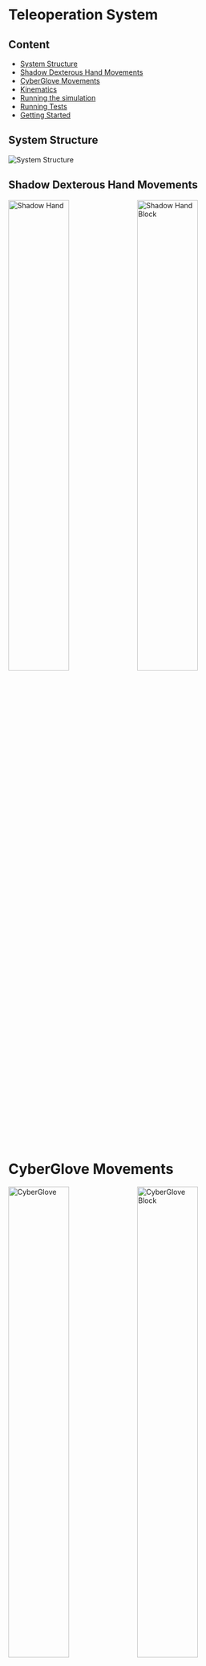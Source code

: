 # Teleoperation System

## Content

* [System Structure](#system-structure)
* [Shadow Dexterous Hand Movements](#shadow-dexterous-hand-movements)
* [CyberGlove Movements](#cyberglove-movements)
* [Kinematics](#kinematics)
* [Running the simulation](#running-the-simulation)
* [Running Tests](#running-tests)
* [Getting Started](#getting-started)

## System Structure

![System Structure](images/system_structure.png)

## Shadow Dexterous Hand Movements
    
<img src="images/gif/shadow_hand.gif" align="left" width="49%" alt="Shadow Hand" />

<img src="images/gif/shadow_hand_block.gif" align="right" width="49%" alt="Shadow Hand Block" />

# CyberGlove Movements

<img src="images/gif/cyberglove.gif" align="left" width="49%" alt="CyberGlove" />

<img src="images/gif/cyberglove_block.gif" align="right" width="49%" alt="CyberGlove Block" />

## Kinematics

The six derived inverse kinematic models are based on the following kinematic structures.

### Index, Middle, Ring and (front) Little Finger

![Right Hand Index Finger Kinematic](kinematics/index_finger_kinematics.png)

#### DH Parameter

| Joint      | _&theta;_             |   d   |   a           | _&alpha;_ | 
| ---------- |---------------------- | ----- | ------------- | --------- |
| 0 &rarr; 1 | _&theta;_<sub>1</sub> | 0     | 0             | 90°       |
| 1 &rarr; 2 | _&theta;_<sub>2</sub> | 0     | l<sub>P</sub> | 0°        |
| 2 &rarr; 3 | _&theta;_<sub>3</sub> | 0     | l<sub>I</sub> | 0°        |
| 3 &rarr; 4 | _&theta;_<sub>4</sub> | 0     | l<sub>D</sub> | 0°        |

##### _&theta;_<sub>1</sub> + _&theta;_<sub>2</sub>

```math
T_M^0 = Rot(y_M, 90°) Rot(x*, 90°)
```
```math
T_2^P = Rot(y_2, 90°) Rot(x*, 180°)
```
```math
T_M^P = T_M^0 T_0^2 T_2^P
```

##### _&theta;_<sub>3</sub>

```math
T_P^2 = Rot(y_P, 90°) Rot(x*, 180°)
```
```math
T_3^I = Rot(y_3, 90°) Rot(x*, 180°)
```
```math
T_P^I = T_P^2 T_2^3 T_3^I
```

##### _&theta;_<sub>4</sub>

```math
T_I^3 = Rot(y_I, 90°) Rot(x*, 180°)
```
```math
T_4^D = Rot(y_4, 90°) Rot(x*, 180°)
```
```math
T_I^D = T_I^3 T_3^4 T_4^D
```

### Little Finger 5

![Right Hand Little Finger 5 Kinematic](kinematics/little_finger_5_kinematics.png)

#### DH Parameter

| Joint      | _&theta;_             |   d                   |   a                   | _&alpha;_ | 
| ---------- |---------------------- | --------------------- | --------------------- | --------- |
| 0 &rarr; 1 | _&theta;_<sub>1</sub> | l<sub>M</sub>cos(35°) | l<sub>M</sub>cos(55°) | 0°        |

##### _&theta;_<sub>1</sub>

```math
T_{M_P}^0 = Rot(y_{M_P}, 35°) Rot(x*, 180°)
```
```math
T_1^{M_N} = Rot(x_1, 180°) Rot(y*, -35°)
```
```math
T_{M_P}^{M_N} = T_{M_P}^0 T_0^1 T_1^{M_N}
```

### Thumb

![Right Hand Thumb Kinematic](kinematics/thumb_kinematics.png)

#### DH Parameter

| Joint      | _&theta;_                   |   d   |   a           | _&alpha;_ | 
| ---------- |---------------------------- | ----- | ------------- | --------- |
| 0 &rarr; 1 | _&theta;_<sub>1</sub> + 90° | 0     | 0             | -90°      |
| 1 &rarr; 2 | _&theta;_<sub>2</sub> + 90° | 0     | l<sub>P</sub> | 0°        |
| 2 &rarr; 3 | _&theta;_<sub>3</sub>       | 0     | 0             | -90°      |
| 3 &rarr; 4 | _&theta;_<sub>4</sub>       | 0     | l<sub>I</sub> | 0°        |
| 4 &rarr; 5 | _&theta;_<sub>5</sub>       | 0     | l<sub>D</sub> | 0°        |

##### _&theta;_<sub>1</sub> + _&theta;_<sub>2</sub>

```math
T_{Palm}^{Palm'} = Rot(y_{Palm, \theta})
```
```math
T_{Palm'}^0 = IdentityMatrix(4)
```
```math
T_2^{Palm''} = Rot(y_2, -90°) Rot(z*, 180°)
```
```math
T_{Palm'}^{Palm''} = T_{Palm'}^0 T_0^2 T_2^{Palm''}
```
##### _&theta;_<sub>3</sub> + _&theta;_<sub>4</sub>

```math
T_{Palm''}^2 = Rot(y_{Palm''}, 90°) Rot(x*, 180°)
```
```math
T_4^{Palm'''} = Rot(z_4, 90°) Rot(x*, -90°)
```
```math
T_{Palm''}^{Palm'''} = T_{Palm''}^2 T_2^4 T_4^{Palm'''}
```

##### _&theta;_<sub>5</sub>

```math
T_{Palm'''}^4 = Rot(y_{Palm'''}, 90°) Rot(x*, 90°)
```
```math
T_5^{Palm''''} = Rot(z_5, 90°) Rot(x*, -90°)
```
```math
T_{Palm'''}^{Palm''''} = T_{Palm'''}^4 T_4^5 T_5^{Palm'''}
```

## Running the Simulation

The simulation can be run with the following command:

```
python3 main.py
```

This starts the PyBullet environment and a listener to receive data from the Leap Motion Controller.

Optional arguments:
```
  -h, --help                        show this help message and exit
  -s SAMPLES, --samples SAMPLES     sampling mode with specified number of samples
  -o, --object                      object mode
  -r, --render                      render mode, only supports gif
  -ch, --cyber-hand                 use cyber-hand

```

## Running Tests

Before running tests test-data has to be collected. 
Collecting samples during runtime is computational inefficient and time consuming. 
Sampling/Testing mode will be enabled with one of:

```
python3 main.py -s SAMPLES
python3 main.py --samples SAMPLES
```

This will collect the first SAMPLES frames as test-data and continue normally.   

The inner core of the tests is Python's [unittest](https://docs.python.org/3/library/unittest.html) to be able to run them in a automated fashion. 
After collecting the samples, start testing.

## Position Accuracy

Checks how accurate the calculated joint angles match the real finger positions.
This starts to build up a finger from the top of the metacarpal bone corresponding to the bone lengths, directions and calculated joint angles.
Each bone top is compared to the real position and the difference is compared to zero (rounded by the given number of decimal places).
 

```
python3 -m accuracy_test
```

Additionally the test accuracy can be specified (default = 1):

```
python3 -m accuracy_test -a 3
python3 -m accuracy_test --accuracy 3
```

The accuracy parameter specifies the decimal places to be rounded to.

The output covers the the number of how many positions are within the specified accuracy as well as a visual graph in the `tests/results` directory.

### Test Results

Results are displayed exemplarly for the right hand index finger.

#### End-Position accuracy

![Right Hand Index Finger Position Accuracy Test](test/results/right_hand_index_finger_dh_position_accuracy.png)

#### Direction accuracy

![Right Hand Index Finger Direction Accuracy Test](test/results/right_hand_index_finger_dh_direction_accuracy.png)

#### Direction accuracy limits

![Right Hand Index Finger Direction Accuracy Test Limits](test/results/right_hand_index_finger_dh_direction_accuracy_limits.png)

## Getting Started

These instructions will get you a copy of the project up and running on your local machine.

### Prerequisites

#### Python 3

Download and install [Python 3](https://www.python.org/).

Currently used: Python 3.7.7 (64-Bit).

Tested with: Python 3.7.4 (32-Bit) Python 3.7.7 (64-Bit) and Python 3.8.2 (64-Bit).

#### Visual Studio

Download and install [Visual Studio](https://visualstudio.microsoft.com/downloads).

#### Buildtools for Visual Studio

Download and install [Buildtools for Visual Studio](https://visualstudio.microsoft.com/downloads/).
You can either get them directly from the link or select them in the *Visual Studio Installer*.\
Make sure to choose a compiler version corresponding to your Python version (most likely 14.X or higher):

| Visual C++ | CPython                 | 
| ---------- | ----------------------- |
| 14.X       | 3.5, 3.6, 3.7, 3.8      |
| 10.0       | 3.3, 3.4                |
| 9.0        | 2.6, 2.7, 3.0, 3.1, 3.2 |

#### Leap Motion SDK

Download and extract the [Leap Motion SDK](https://developer-archive.leapmotion.com/get-started).

#### Leap Motion Control Panel

Install the Leap Motion Control Panel from within the downloaded SDK directory.

#### SWIG

Download and extract [SWIG](http://www.swig.org/).

#### Generate a Python 3 Wrapper with SWIG

The Leap Motion SDK is written in Python 2. To be able to use it with Python 3, a SWIG Wrapper has to be generated:

1.  Open Visual Studio and create an empty C++ project.
2.  Copy `Leap.h`, `LeapMath.h` and `Leap.i` from the Leap Motion SDK into this project directory and add them to the project.
3.  Copy `Leap.lib` into this project directory and add it to the project. Chose the architecture corresponding to your Python installation (x64, x86).
4.  From that directory, run SWIG to generate `LeapPython.cpp` and `LeapPython.h`:

    ```
    C:\leap_python3>"PATH-TO-YOUR-swig.exe" -c++ -python -o LeapPython.cpp -interface LeapPython Leap.i
    ```
5.  Add `LeapPython.cpp` and `LeapPython.h` to your project.

6.  Open the project properties, select Release configuration and go to the Configuration Properties -> General page.
    From there, set the `Target Name` to `LeapPython` and set the `Configuration Type` to `Dynamic Library (.dll)`.

    ![Visual Studio Property Pages General](images/vs_property_pages_general.PNG)
    
7.  Go to the C/C++ -> General property page and add the path containing `Python.h` (typically C:\Python3\include).

    ![Visual Studio Property Pages C_C++](images/vs_property_pages_c_cpp.PNG)  

8.  Go to the Linker -> Input property page and add `Leap.lib` and the full path to `python3.lib` (typically C:\Python3\libs\python3.lib).

    ![Visual Studio Property Pages Linker](images/vs_property_pages_linker.PNG)
    
9.  Select Release, the corresponding architecture (x64, x86) and build the project.
10. Rename the output `LeapPython.dll` to `LeapPython.pyd`.

### Installing

#### Clone this project

Get a copy of this project by cloning it to your local machine:

```
git clone https://rgit.acin.tuwien.ac.at/matthias.hirschmanner/shadow_teleop.git
```
    
#### Add the Leap Motion SDK and the Python 3 Wrapper

1.  Use the precomiled `LeapPython.pyd` in the lower `leap_motion` directory. If that does not work, generate this file as described above and copy it in the lower `leap_motion` directory.
2.  Copy `Leap.py` from the Leap Motion SDK to the `leap_motion` directory.
3.  Copy `Leap.dll` and `Leap.lib` from the SDK to the `leap_motion` directory. 
    Make sure to chose the right architecture (x64, x86).
